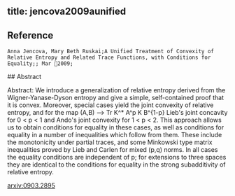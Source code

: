 title: jencova2009aunified
---


## Reference

	Anna Jencova, Mary Beth Ruskai;A Unified Treatment of Convexity of Relative Entropy and Related Trace Functions, with Conditions for Equality;; Mar 2009;

\## Abstract 

Abstract:  We introduce a generalization of relative entropy derived from the
Wigner-Yanase-Dyson entropy and give a simple, self-contained proof that it is
convex. Moreover, special cases yield the joint convexity of relative entropy,
and for the map (A,B) --> Tr K^* A^p K B^{1-p} Lieb's joint concavity for 0 < p
< 1 and Ando's joint convexity for 1 < p < 2. This approach allows us to obtain
conditions for equality in these cases, as well as conditions for equality in a
number of inequalities which follow from them. These include the monotonicity
under partial traces, and some Minkowski type matrix inequalities proved by
Lieb and Carlen for mixed (p,q) norms. In all cases the equality conditions are
independent of p; for extensions to three spaces they are identical to the
conditions for equality in the strong subadditivity of relative entropy.

    

[arxiv:0903.2895](https://arxiv.org/abs/0903.2895)